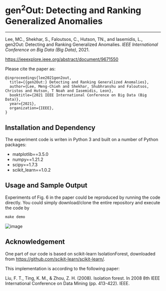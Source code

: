 # gen<sup>2</sup>Out: Detecting and Ranking Generalized Anomalies

------------

Lee, MC., Shekhar, S., Faloutsos, C., Hutson, TN., and Iasemidis, L., gen2Out: Detecting and Ranking Generalized Anomalies. *IEEE International Conference on Big Data (Big Data)*, 2021.

https://ieeexplore.ieee.org/abstract/document/9671550

Please cite the paper as:

    @inproceedings{lee2021gen2out,
      title={{gen2Out:} Detecting and Ranking Generalized Anomalies},
      author={Lee, Meng-Chieh and Shekhar, Shubhranshu and Faloutsos, Christos and Hutson, T Noah and Iasemidis, Leon},
      booktitle={2021 IEEE International Conference on Big Data (Big Data)},
      year={2021},
      organization={IEEE},
    }
    
## Installation and Dependency
The experiment code is writen in Python 3 and built on a number of Python packages:
- matplotlib==3.5.0
- numpy==1.21.2
- scipy==1.7.3
- scikit_learn==1.0.2

## Usage and Sample Output
Experiments of Fig. 6 in the paper could be reproduced by running the code directly. 
You could simply download/clone the entire repository and execute the code by 

```cmd
make demo
```
![image](https://user-images.githubusercontent.com/14501754/162111146-3e04009a-b443-43c9-8c9b-2c654a7e1a02.png)

## Acknowledgement
One part of our code is based on scikit-learn IsolationForest, downloaded from https://github.com/scikit-learn/scikit-learn/.

This implementation is according to the following paper:

Liu, F. T., Ting, K. M., & Zhou, Z. H. (2008). Isolation forest. In 2008 8th IEEE International Conference on Data Mining (pp. 413-422). IEEE.
